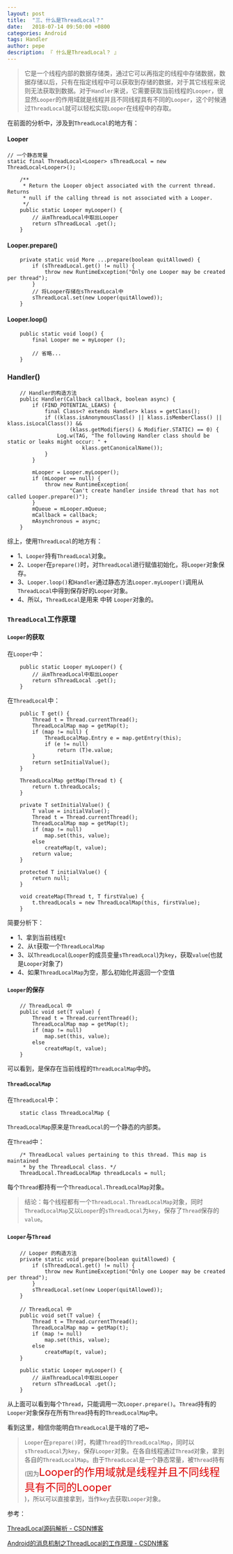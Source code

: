 ```yaml
---
layout: post
title:  "三、什么是ThreadLocal？"
date:   2018-07-14 09:50:00 +0800
categories: Android
tags: Handler
author: pepe
description: 『 什么是ThreadLocal？ 』
---
```


> 它是一个线程内部的数据存储类，通过它可以再指定的线程中存储数据，数据存储以后，只有在指定线程中可以获取到存储的数据，对于其它线程来说则无法获取到数据。对于`Handler`来说，它需要获取当前线程的`Looper`，很显然`Looper`的作用域就是线程并且不同线程具有不同的`Looper`，这个时候通过`ThreadLocal`就可以轻松实现`Looper`在线程中的存取。

在前面的分析中，涉及到`ThreadLocal`的地方有：
#### **Looper**
```
// 一个静态常量
static final ThreadLocal<Looper> sThreadLocal = new ThreadLocal<Looper>();

    /**
     * Return the Looper object associated with the current thread.  Returns
     * null if the calling thread is not associated with a Looper.
     */
    public static Looper myLooper() {
        // 从mThreadLocal中取出Looper
        return sThreadLocal .get();
    }
```

#### **Looper.prepare()**
```
    private static void More ...prepare(boolean quitAllowed) {
        if (sThreadLocal.get() != null) {
            throw new RuntimeException("Only one Looper may be created per thread");
        }
        // 将Looper存储在sThreadLocal中
        sThreadLocal.set(new Looper(quitAllowed));
    }
```
#### **Looper.loop()**
```
    public static void loop() {
        final Looper me = myLooper ();
        
        // 省略...
    }  
```

### **Handler()**
```
    // Handler的构造方法
    public Handler(Callback callback, boolean async) {
        if (FIND_POTENTIAL_LEAKS) {
            final Class<? extends Handler> klass = getClass();
            if ((klass.isAnonymousClass() || klass.isMemberClass() || klass.isLocalClass()) &&
                    (klass.getModifiers() & Modifier.STATIC) == 0) {
                Log.w(TAG, "The following Handler class should be static or leaks might occur: " +
                        klass.getCanonicalName());
            }
        }
        
        mLooper = Looper.myLooper();
        if (mLooper == null) {
            throw new RuntimeException(
                    "Can't create handler inside thread that has not called Looper.prepare()");
        }
        mQueue = mLooper.mQueue;
        mCallback = callback;
        mAsynchronous = async;
    }
```

综上，使用`ThreadLocal`的地方有：

* 1、`Looper`持有`ThreadLocal`对象。
* 2、`Looper`在`prepare()`时，对`ThreadLocal`进行赋值初始化，将`Looper`对象保存。
* 3、`Looper.loop()`和`Handler`通过静态方法`Looper.myLooper()`调用从`ThreadLocal`中得到保存好的`Looper`对象。
* 4、所以，`ThreadLocal`是用来 中转 `Looper`对象的。

### **`ThreadLocal`工作原理**

#### `Looper`的获取
在`Looper`中：
```
    public static Looper myLooper() {
        // 从mThreadLocal中取出Looper
        return sThreadLocal .get();
    }
```
在`ThreadLocal`中：
```
    public T get() {
        Thread t = Thread.currentThread();
        ThreadLocalMap map = getMap(t);
        if (map != null) {
            ThreadLocalMap.Entry e = map.getEntry(this);
            if (e != null)
                return (T)e.value;
        }
        return setInitialValue();
    }
    
    ThreadLocalMap getMap(Thread t) {
        return t.threadLocals;
    }
    
    private T setInitialValue() {
        T value = initialValue();
        Thread t = Thread.currentThread();
        ThreadLocalMap map = getMap(t);
        if (map != null)
            map.set(this, value);
        else
            createMap(t, value);
        return value;
    }
    
    protected T initialValue() {
        return null;
    }
    
    void createMap(Thread t, T firstValue) {
        t.threadLocals = new ThreadLocalMap(this, firstValue);
    }
```
简要分析下：

* 1、拿到当前线程`t`
* 2、从`t`获取一个`ThreadLocalMap`
* 3、以`ThreadLocal`(`Looper`的成员变量`sThreadLocal`)为`key`，获取`value`(也就是`Looper`对象了)
* 4、如果`ThreadLocalMap`为空，那么初始化并返回一个空值

#### `Looper`的保存
```
    // ThreadLocal 中
    public void set(T value) {
        Thread t = Thread.currentThread();
        ThreadLocalMap map = getMap(t);
        if (map != null)
            map.set(this, value);
        else
            createMap(t, value);
    }
```
可以看到，是保存在当前线程的`ThreadLocalMap`中的。

#### `ThreadLocalMap`
在`ThreadLocal`中：
```
    static class ThreadLocalMap {
```
`ThreadLocalMap`原来是`ThreadLocal`的一个静态的内部类。

在`Thread`中：
```
    /* ThreadLocal values pertaining to this thread. This map is maintained
     * by the ThreadLocal class. */
    ThreadLocal.ThreadLocalMap threadLocals = null;
```
每个`Thread`都持有一个`ThreadLocal.ThreadLocalMap`对象。

> 结论：每个线程都有一个`ThreadLocal.ThreadLocalMap`对象，同时`ThreadLocalMap`又以`Looper`的`sThreadLocal`为`key`，保存了`Thread`保存的`value`。

#### `Looper`与`Thread`
```
    // Looper 的构造方法
    private static void prepare(boolean quitAllowed) {
        if (sThreadLocal.get() != null) {
            throw new RuntimeException("Only one Looper may be created per thread");
        }
        sThreadLocal.set(new Looper(quitAllowed));
    }
    
    // ThreadLocal 中
    public void set(T value) {
        Thread t = Thread.currentThread();
        ThreadLocalMap map = getMap(t);
        if (map != null)
            map.set(this, value);
        else
            createMap(t, value);
    }
    
    public static Looper myLooper() {
        // 从mThreadLocal中取出Looper
        return sThreadLocal .get();
    }
```
从上面可以看到每个`Thread`，只能调用一次`Looper.prepare()`。`Thread`持有的`Looper`对象保存在所有`Thread`持有的`ThreadLocalMap`中。

看到这里，相信你能明白`ThreadLocal`是干啥的了吧~

> `Looper`在`prepare()`时，构建`Thread`的`ThreadLocalMap`，同时以`sThreadLocal`为`key`，保存`Looper`对象。在各自线程通过`Thread`对象，拿到各自的`ThreadLocalMap`。由于`ThreadLocal`是一个静态常量，被`Thread`持有(因为<font size="5" color="#dd0000">Looper的作用域就是线程并且不同线程具有不同的Looper</font><br /> )，所以可以直接拿到，当作`key`去获取`Looper`对象。

参考：

[ThreadLocal源码解析 - CSDN博客](https://blog.csdn.net/qq_17250009/article/details/50000753)

[Android的消息机制之ThreadLocal的工作原理 - CSDN博客](https://blog.csdn.net/singwhatiwanna/article/details/48350919)









































